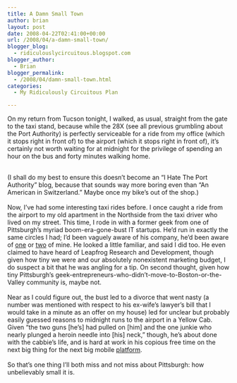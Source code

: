 ```yaml
---
title: A Damn Small Town
author: brian
layout: post
date: 2008-04-22T02:41:00+00:00
url: /2008/04/a-damn-small-town/
blogger_blog:
  - ridiculouslycircuitous.blogspot.com
blogger_author:
  - Brian
blogger_permalink:
  - /2008/04/damn-small-town.html
categories:
  - My Ridiculously Circuitous Plan

---
```

<span>On my return from Tucson tonight, I walked, as usual, straight from the gate to the taxi stand, because while the 28X (see all previous grumbling about the Port Authority) is perfectly serviceable for a ride from my office (which it stops right in front of) to the airport (which it stops right in front of), it&#8217;s certainly not worth <span>waiting</span> for at midnight for the privilege of spending an hour on the bus and forty minutes walking home.</span>

<div>
  <span><br /></span>
</div>

<div>
  <span>(I shall do my best to ensure this doesn&#8217;t become an &#8220;I Hate The Port Authority&#8221; blog, because that sounds way more boring even than &#8220;An American in Switzerland.&#8221; Maybe once my bike&#8217;s out of the shop.)</span>
</div>

<div>
  <span><br /></span>
</div>

<div>
  <span>Now, I&#8217;ve had some interesting taxi rides before. I once caught a ride from the airport to my old apartment in the Northside from <span>the taxi driver who lived on my street</span>. This time, I rode in with a former geek from one of Pittsburgh&#8217;s myriad boom-era-gone-bust IT startups. He&#8217;d run in exactly the same circles I had; I&#8217;d been vaguely aware of his company, he&#8217;d been aware of <a href="http://www.post-gazette.com/businessnews/20000713warstories3.asp">one</a> or <a href="http://www.innerwireless.com/vision-over.asp">two</a> of mine. He looked a little familiar, and said I did too. He even claimed to have heard of Leapfrog Research and Development, though given how tiny we were and our absolutely nonexistent marketing budget, I do suspect a bit that he was angling for a tip. On second thought, given how tiny Pittsburgh&#8217;s geek-entrepreneurs-who-didn&#8217;t-move-to-Boston-or-the-Valley community is, maybe not.</span>
</div>

<div>
  <span><br /></span>
</div>

<div>
  <span>Near as I could figure out, the bust led to a divorce that went nasty (a number was mentioned with respect to his ex-wife&#8217;s lawyer&#8217;s bill that I would take in a minute as an offer on my house) led for unclear but probably easily guessed reasons to midnight runs to the airport in a Yellow Cab. Given &#8220;the two guns [he&#8217;s] had pulled on [him] and the one junkie who nearly plunged a heroin needle into [his] neck,&#8221; though, he&#8217;s about done with the cabbie&#8217;s life, and is hard at work in his copious free time on the next big thing for the next big mobile <a href="http://developer.apple.com/iphone/">platform</a>.</span>
</div>

<div>
  <span><br /></span>
</div>

<div>
  <span>So that&#8217;s one thing I&#8217;ll both miss and not miss about Pittsburgh: how unbelievably <span>small</span> it is.</span>
</div>